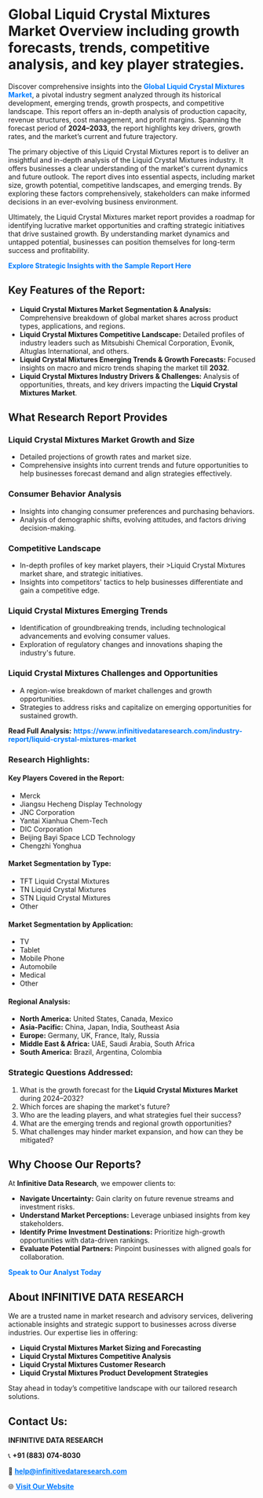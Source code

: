 <h1>Global Liquid Crystal Mixtures Market Overview including growth forecasts, trends, competitive analysis, and key player strategies.</h1>
<p>
Discover comprehensive insights into the 
<a href="https://www.infinitivedataresearch.com/industry-report/liquid-crystal-mixtures-market" rel="dofollow" style="color: #007BFF; text-decoration: none;"><strong>Global Liquid Crystal Mixtures Market</strong></a>, a pivotal industry segment analyzed through its historical development, emerging trends, growth prospects, and competitive landscape. This report offers an in-depth analysis of production capacity, revenue structures, cost management, and profit margins. Spanning the forecast period of <strong>2024–2033</strong>, the report highlights key drivers, growth rates, and the market’s current and future trajectory.
</p>
<p>
The primary objective of this Liquid Crystal Mixtures report is to deliver an insightful and in-depth analysis of the Liquid Crystal Mixtures industry. It offers businesses a clear understanding of the market's current dynamics and future outlook. The report dives into essential aspects, including market size, growth potential, competitive landscapes, and emerging trends. By exploring these factors comprehensively, stakeholders can make informed decisions in an ever-evolving business environment.
</p>
<p>
Ultimately, the Liquid Crystal Mixtures market report provides a roadmap for identifying lucrative market opportunities and crafting strategic initiatives that drive sustained growth. By understanding market dynamics and untapped potential, businesses can position themselves for long-term success and profitability.
</p>
<p>
<a href="https://www.infinitivedataresearch.com/request-sample/reportId=105276" style="color: #007BFF; text-decoration: none;"><strong>Explore Strategic Insights with the Sample Report Here</strong></a>
</p>

<h2>Key Features of the Report:</h2>
<ul>
<li><strong>Liquid Crystal Mixtures Market Segmentation & Analysis:</strong> Comprehensive breakdown of global market shares across product types, applications, and regions.</li>
<li><strong>Liquid Crystal Mixtures Competitive Landscape:</strong> Detailed profiles of industry leaders such as Mitsubishi Chemical Corporation, Evonik, Altuglas International, and others.</li>
<li><strong>Liquid Crystal Mixtures Emerging Trends & Growth Forecasts:</strong> Focused insights on macro and micro trends shaping the market till <strong>2032</strong>.</li>
<li><strong>Liquid Crystal Mixtures Industry Drivers & Challenges:</strong> Analysis of opportunities, threats, and key drivers impacting the <strong>Liquid Crystal Mixtures Market</strong>.</li>
</ul>

<h2>What Research Report Provides</h2>
<h3>Liquid Crystal Mixtures Market Growth and Size</h3>
<ul>
<li>Detailed projections of growth rates and market size.</li>
<li>Comprehensive insights into current trends and future opportunities to help businesses forecast demand and align strategies effectively.</li>
</ul>

<h3>Consumer Behavior Analysis</h3>
<ul>
<li>Insights into changing consumer preferences and purchasing behaviors.</li>
<li>Analysis of demographic shifts, evolving attitudes, and factors driving decision-making.</li>
</ul>

<h3>Competitive Landscape</h3>
<ul>
<li>In-depth profiles of key market players, their >Liquid Crystal Mixtures market share, and strategic initiatives.</li>
<li>Insights into competitors' tactics to help businesses differentiate and gain a competitive edge.</li>
</ul>

<h3>Liquid Crystal Mixtures Emerging Trends</h3>
<ul>
<li>Identification of groundbreaking trends, including technological advancements and evolving consumer values.</li>
<li>Exploration of regulatory changes and innovations shaping the industry's future.</li>
</ul>

<h3>Liquid Crystal Mixtures Challenges and Opportunities</h3>
<ul>
<li>A region-wise breakdown of market challenges and growth opportunities.</li>
<li>Strategies to address risks and capitalize on emerging opportunities for sustained growth.</li>
</ul>
<p><strong>Read Full Analysis:</strong> <a href="https://www.infinitivedataresearch.com/industry-report/liquid-crystal-mixtures-market" rel="dofollow" style="color: #007BFF; text-decoration: none;"><strong>https://www.infinitivedataresearch.com/industry-report/liquid-crystal-mixtures-market</strong></a></p>
<h3>Research Highlights:</h3>
<h4>Key Players Covered in the Report:</h4>
<ul><li>Merck</li><li>Jiangsu Hecheng Display Technology</li><li>JNC Corporation</li><li>Yantai Xianhua Chem-Tech</li><li>DIC Corporation</li><li>Beijing Bayi Space LCD Technology</li><li>Chengzhi Yonghua</li></ul>
<h4>Market Segmentation by Type:</h4>
<ul><li>TFT Liquid Crystal Mixtures</li><li>TN Liquid Crystal Mixtures</li><li>STN Liquid Crystal Mixtures</li><li>Other</li></ul>
<h4>Market Segmentation by Application:</h4>
<ul><li>TV</li><li>Tablet</li><li>Mobile Phone</li><li>Automobile</li><li>Medical</li><li>Other</li></ul>

<h4>Regional Analysis:</h4>
<ul>
<li><strong>North America:</strong> United States, Canada, Mexico</li>
<li><strong>Asia-Pacific:</strong> China, Japan, India, Southeast Asia</li>
<li><strong>Europe:</strong> Germany, UK, France, Italy, Russia</li>
<li><strong>Middle East & Africa:</strong> UAE, Saudi Arabia, South Africa</li>
<li><strong>South America:</strong> Brazil, Argentina, Colombia</li>
</ul>

<h3>Strategic Questions Addressed:</h3>
<ol>
<li>What is the growth forecast for the <strong>Liquid Crystal Mixtures Market</strong> during 2024–2032?</li>
<li>Which forces are shaping the market's future?</li>
<li>Who are the leading players, and what strategies fuel their success?</li>
<li>What are the emerging trends and regional growth opportunities?</li>
<li>What challenges may hinder market expansion, and how can they be mitigated?</li>
</ol>

<h2>Why Choose Our Reports?</h2>
<p>At <strong>Infinitive Data Research</strong>, we empower clients to:</p>
<ul>
<li><strong>Navigate Uncertainty:</strong> Gain clarity on future revenue streams and investment risks.</li>
<li><strong>Understand Market Perceptions:</strong> Leverage unbiased insights from key stakeholders.</li>
<li><strong>Identify Prime Investment Destinations:</strong> Prioritize high-growth opportunities with data-driven rankings.</li>
<li><strong>Evaluate Potential Partners:</strong> Pinpoint businesses with aligned goals for collaboration.</li>
</ul>
<p><a href="https://www.infinitivedataresearch.com/industry-report/liquid-crystal-mixtures-market" rel="dofollow" style="color: #007BFF; text-decoration: none;"><strong>Speak to Our Analyst Today</strong></a></p>

<h2>About INFINITIVE DATA RESEARCH</h2>
<p>We are a trusted name in market research and advisory services, delivering actionable insights and strategic support to businesses across diverse industries. Our expertise lies in offering:</p>
<ul>
<li><strong>Liquid Crystal Mixtures Market Sizing and Forecasting</strong></li>
<li><strong>Liquid Crystal Mixtures Competitive Analysis</strong></li>
<li><strong>Liquid Crystal Mixtures Customer Research</strong></li>
<li><strong>Liquid Crystal Mixtures Product Development Strategies</strong></li>
</ul>
<p>Stay ahead in today’s competitive landscape with our tailored research solutions.</p>

<h2>Contact Us:</h2>
<p><strong>INFINITIVE DATA RESEARCH</strong></p>
<p>📞 <strong>+91 (883) 074-8030</strong></p>
<p>📧 <strong><a href="mailto:help@infinitivedataresearch.com" style="color: #007BFF;">help@infinitivedataresearch.com</a></strong></p>
<p>🌐 <strong><a href="https://www.infinitivedataresearch.com" rel="dofollow" style="color: #007BFF;">Visit Our Website</a></strong></p>